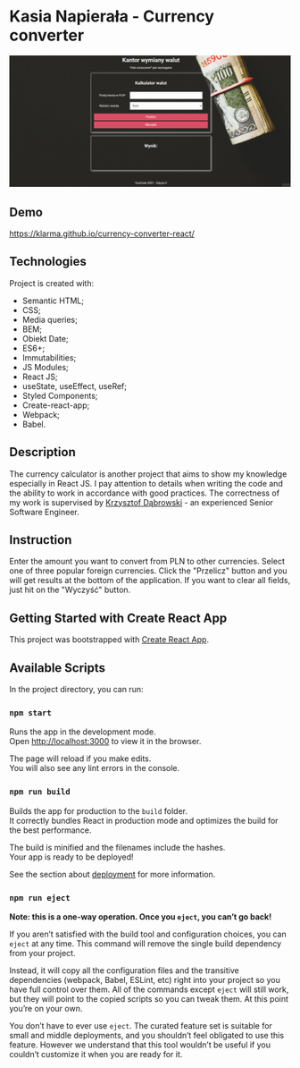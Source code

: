 # Kasia Napierała - Currency converter

![kalkulator walut](currencyConverter.gif)

## Demo

https://klarma.github.io/currency-converter-react/

## Technologies

Project is created with:

- Semantic HTML;
- CSS;
- Media queries;
- BEM;
- Obiekt Date;
- ES6+;
- Immutabilities;
- JS Modules;
- React JS;
- useState, useEffect, useRef;
- Styled Components;
- Create-react-app;
- Webpack;
- Babel. 

## Description

The currency calculator is another project that aims to show my knowledge especially in React JS. I pay attention to details when writing the code and the ability to work in accordance with good practices. The correctness of my work is supervised by [Krzysztof Dąbrowski](https://www.linkedin.com/in/dabrowskisoftware) - an experienced Senior Software Engineer.

## Instruction 

Enter the amount you want to convert from PLN to other currencies. Select one of three popular foreign currencies. Click the "Przelicz" button and you will get results at the bottom of the application. If you want to clear all fields, just hit on the "Wyczyść" button.

## Getting Started with Create React App

This project was bootstrapped with [Create React App](https://github.com/facebook/create-react-app).

## Available Scripts

In the project directory, you can run:

### `npm start`

Runs the app in the development mode.\
Open [http://localhost:3000](http://localhost:3000) to view it in the browser.

The page will reload if you make edits.\
You will also see any lint errors in the console.

### `npm run build`

Builds the app for production to the `build` folder.\
It correctly bundles React in production mode and optimizes the build for the best performance.

The build is minified and the filenames include the hashes.\
Your app is ready to be deployed!

See the section about [deployment](https://facebook.github.io/create-react-app/docs/deployment) for more information.

### `npm run eject`

**Note: this is a one-way operation. Once you `eject`, you can’t go back!**

If you aren’t satisfied with the build tool and configuration choices, you can `eject` at any time. This command will remove the single build dependency from your project.

Instead, it will copy all the configuration files and the transitive dependencies (webpack, Babel, ESLint, etc) right into your project so you have full control over them. All of the commands except `eject` will still work, but they will point to the copied scripts so you can tweak them. At this point you’re on your own.

You don’t have to ever use `eject`. The curated feature set is suitable for small and middle deployments, and you shouldn’t feel obligated to use this feature. However we understand that this tool wouldn’t be useful if you couldn’t customize it when you are ready for it.
